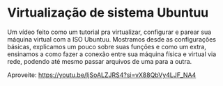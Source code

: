 # Virtualização de sistema Ubuntuu
Um vídeo feito como um tutorial pra virtualizar, configurar e parear sua máquina virtual com a ISO Ubuntuu. Mostramos desde as configurações básicas, explicamos um pouco sobre suas funções e como um extra, ensinamos a como fazer a conexão entre sua máquina física e virtual via rede, podendo até mesmo passar arquivos de uma para a outra.

Aproveite:
https://youtu.be/IjSoALZJRS4?si=vX88QbVy4LJF_NA4
